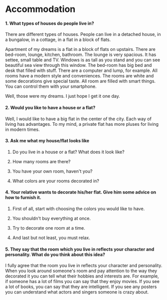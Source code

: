 Accommodation
=============

#### 1. What types of houses do people live in?

There are different types of houses. People can live in a detached house, in a
bungalow, in a cottage, in a flat in a block of flats.

Apartment of my dreams is a flat in a block of flats on upstairs. There are
bed-room, lounge, kitchen, bathroom. The lounge is very spacious. It has settee,
small table and TV. Windows is as tall as you stand and you can see beautiful
sea view through this window. The bed-room has big bed and desk that filled with
stuff. There are a computer and lump, for example. All rooms have a modern style
and conveniences. The rooms are white and some decorations give special taste.
All room are filled with smart things. You can control them with your
smartphone.

Well, those were my dreams. I just hope I get it one day.

#### 2. Would you like to have a house or a flat?

Well, I would like to have a big flat in the center of the city. Each way of
living has advantages. To my mind, a private flat has more pluses for living in
modern times.

#### 3. Ask me what my house/flat looks like

1.  Do you live in a house or a flat? What does it look like?

2.  How many rooms are there?

3.  You have your own room, haven't you?

4.  What colors are your rooms decorated in?

#### 4. Your relative wants to decorate his/her flat. Give him some advice on how to furnish it.

1.  First of all, start with choosing the colors you would like to have.

2.  You shouldn't buy everything at once.

3.  Try to decorate one room at a time.

4.  And last but not least, you must relax.

#### 5. They say that the room which you live in reflects your character and personality. What do you think about this idea?

I fully agree that the room you live in reflects your character and personality.
When you look around someone's room and pay attention to the way they decorated
it you can tell what their hobbies and interests are. For example, if someone
has a lot of films you can say that they enjoy movies. If you see a lot of
books, you can say that they are intelligent. If you see any posters you can
understand what actors and singers someone is crazy about.
